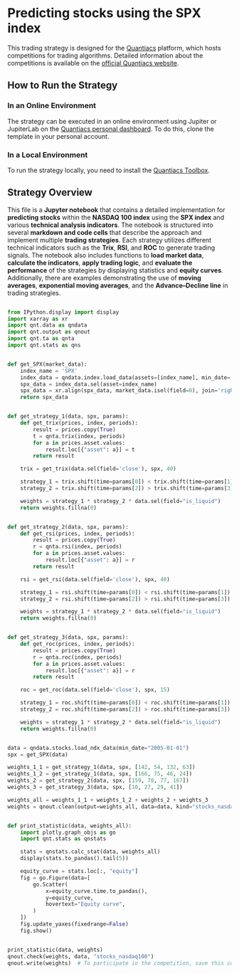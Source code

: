 # Predicting stocks using the SPX index

This trading strategy is designed for the [Quantiacs](https://quantiacs.com/contest) platform, which hosts competitions
for trading algorithms. Detailed information about the competitions is available on
the [official Quantiacs website](https://quantiacs.com/contest).

## How to Run the Strategy

### In an Online Environment

The strategy can be executed in an online environment using Jupiter or JupiterLab on
the [Quantiacs personal dashboard](https://quantiacs.com/personalpage/homepage). To do this, clone the template in your
personal account.

### In a Local Environment

To run the strategy locally, you need to install the [Quantiacs Toolbox](https://github.com/quantiacs/toolbox).

## Strategy Overview

This file is a **Jupyter notebook** that contains a detailed implementation for **predicting stocks** within the
**NASDAQ 100 index** using the **SPX index** and various **technical analysis indicators**. The notebook is structured
into several **markdown and code cells** that describe the approach and implement multiple **trading strategies**. Each
strategy utilizes different technical indicators such as the **Trix**, **RSI**, and **ROC** to generate trading signals.
The notebook also includes functions to **load market data**, **calculate the indicators**, **apply trading logic**,
and **evaluate the performance** of the strategies by displaying statistics and **equity curves**. Additionally, there
are examples demonstrating the use of **moving averages**, **exponential moving averages**, and the **Advance–Decline
line** in trading strategies.

```python

from IPython.display import display
import xarray as xr
import qnt.data as qndata
import qnt.output as qnout
import qnt.ta as qnta
import qnt.stats as qns


def get_SPX(market_data):
    index_name = 'SPX'
    index_data = qndata.index.load_data(assets=[index_name], min_date='2005-01-01', forward_order=True)
    spx_data = index_data.sel(asset=index_name)
    spx_data = xr.align(spx_data, market_data.isel(field=0), join='right')[0]
    return spx_data


def get_strategy_1(data, spx, params):
    def get_trix(prices, index, periods):
        result = prices.copy(True)
        t = qnta.trix(index, periods)
        for a in prices.asset.values:
            result.loc[{"asset": a}] = t
        return result

    trix = get_trix(data.sel(field='close'), spx, 40)

    strategy_1 = trix.shift(time=params[0]) < trix.shift(time=params[1])
    strategy_2 = trix.shift(time=params[2]) > trix.shift(time=params[3])

    weights = strategy_1 * strategy_2 * data.sel(field="is_liquid")
    return weights.fillna(0)


def get_strategy_2(data, spx, params):
    def get_rsi(prices, index, periods):
        result = prices.copy(True)
        r = qnta.rsi(index, periods)
        for a in prices.asset.values:
            result.loc[{"asset": a}] = r
        return result

    rsi = get_rsi(data.sel(field='close'), spx, 40)

    strategy_1 = rsi.shift(time=params[0]) < rsi.shift(time=params[1])
    strategy_2 = rsi.shift(time=params[2]) > rsi.shift(time=params[3])

    weights = strategy_1 * strategy_2 * data.sel(field="is_liquid")
    return weights.fillna(0)


def get_strategy_3(data, spx, params):
    def get_roc(prices, index, periods):
        result = prices.copy(True)
        r = qnta.roc(index, periods)
        for a in prices.asset.values:
            result.loc[{"asset": a}] = r
        return result

    roc = get_roc(data.sel(field='close'), spx, 15)

    strategy_1 = roc.shift(time=params[0]) < roc.shift(time=params[1])
    strategy_2 = roc.shift(time=params[2]) > roc.shift(time=params[3])

    weights = strategy_1 * strategy_2 * data.sel(field="is_liquid")
    return weights.fillna(0)


data = qndata.stocks.load_ndx_data(min_date="2005-01-01")
spx = get_SPX(data)

weights_1_1 = get_strategy_1(data, spx, [142, 54, 132, 63])
weights_1_2 = get_strategy_1(data, spx, [166, 75, 46, 24])
weights_2 = get_strategy_2(data, spx, [159, 78, 77, 167])
weights_3 = get_strategy_3(data, spx, [10, 27, 29, 41])

weights_all = weights_1_1 + weights_1_2 + weights_2 + weights_3
weights = qnout.clean(output=weights_all, data=data, kind="stocks_nasdaq100")


def print_statistic(data, weights_all):
    import plotly.graph_objs as go
    import qnt.stats as qnstats

    stats = qnstats.calc_stat(data, weights_all)
    display(stats.to_pandas().tail(5))

    equity_curve = stats.loc[:, "equity"]
    fig = go.Figure(data=[
        go.Scatter(
            x=equity_curve.time.to_pandas(),
            y=equity_curve,
            hovertext="Equity curve",
        )
    ])
    fig.update_yaxes(fixedrange=False)
    fig.show()


print_statistic(data, weights)
qnout.check(weights, data, "stocks_nasdaq100")
qnout.write(weights)  # To participate in the competition, save this code in a separate cell.

```
